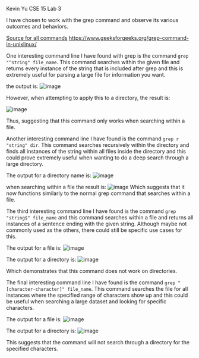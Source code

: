 Kevin Yu
CSE 15
Lab 3


I have chosen to work with the grep command and observe its various outcomes and behaviors.

[Source for all commands](https://www.geeksforgeeks.org/grep-command-in-unixlinux/)
https://www.geeksforgeeks.org/grep-command-in-unixlinux/

One interesting command line I have found with grep is the command `grep "^string" file_name`. This command searches within the given file and returns every instance of the string that is included after grep and this is extremely useful for parsing a large file for information you want.

the output is: ![image](https://user-images.githubusercontent.com/122575342/218666441-c6d55967-1a0e-4705-9144-793e57e47bb9.png)

However, when attempting to apply this to a directory, the result is:
	
![image](https://user-images.githubusercontent.com/122575342/218667001-c453ebad-3002-4a18-9f30-4f66cf695dc4.png)

Thus, suggesting that this command only works when searching within a file.

Another interesting command line I have found is the command `grep r "string" dir`. This command searches recursively within the directory and finds all instances of the string within all files inside the directory and this could prove extremely useful when wanting to do a deep search through a large directory.
	
The output for a directory name is:
![image](https://user-images.githubusercontent.com/122575342/218668316-19b021c6-c0bd-4fef-bc1a-ffa8eab81a80.png)

when searching within a file the result is:
![image](https://user-images.githubusercontent.com/122575342/218668579-8b8478e1-dca4-43c4-a334-c71194a0f841.png)
Which suggests that it now functions similarly to the normal grep command that searches within a file.
	
The third interesting command line I have found is the command `grep "string$" file_name` and this command searches within a file and returns all instances of a sentence ending with the given string. Although maybe not commonly used as the others, there could still be specific use cases for this.
	
The output for a file is:
![image](https://user-images.githubusercontent.com/122575342/218669855-5bf32cc5-5021-4543-b097-e0278609711d.png)

The output for a directory is:
![image](https://user-images.githubusercontent.com/122575342/218669956-8637670c-c7b1-4c0f-99c5-6f2fd416b52c.png)

Which demonstrates that this command does not work on directories.
	
The final interesting command line I have found is the command `grep "[character-character]" file_name`. This command searches the file for all instances where the specified range of characters show up and this could be useful when searching a large dataset and looking for specific characters.
	
The output for a file is:
![image](https://user-images.githubusercontent.com/122575342/218671309-ecb35bca-9067-47ec-92ce-1b38db9a5aeb.png)

The output for a directory is:
![image](https://user-images.githubusercontent.com/122575342/218671513-1edadf07-b19e-40e7-82de-76d0552bd9df.png)

This suggests that the command will not search through a directory for the specified characters.
